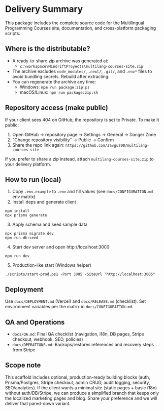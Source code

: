 # Delivery Summary

This package includes the complete source code for the Multilingual Programming Courses site, documentation, and cross-platform packaging scripts.

## Where is the distributable?

- A ready-to-share zip archive was generated at:
  - `c:\workspace\MindriftProyects\multilang-courses-site.zip`
- The archive excludes `node_modules/`, `.next/`, `.git/`, and `.env*` files to avoid bundling secrets. Rebuild after extracting.
- You can regenerate the archive any time:
  - Windows: `npm run package:zip:ps`
  - macOS/Linux: `npm run package:zip:sh`

## Repository access (make public)

If your client sees 404 on GitHub, the repository is set to Private. To make it public:
1) Open GitHub → repository page → Settings → General → Danger Zone
2) "Change repository visibility" → Public → Confirm
3) Share the repo link again: `https://github.com/Javguz00/multilang-courses-site`

If you prefer to share a zip instead, attach `multilang-courses-site.zip` to your delivery platform.

## How to run (local)

1) Copy `.env.example` to `.env` and fill values (see `docs/CONFIGURATION.md` env matrix)
2) Install deps and generate client
```
npm install
npx prisma generate
```
3) Apply schema and seed sample data
```
npx prisma migrate dev
npm run db:seed
```
4) Start dev server and open http://localhost:3000
```
npm run dev
```
5) Production-like start (Windows helper)
```
./scripts/start-prod.ps1 -Port 3005 -SiteUrl "http://localhost:3005"
```

## Deployment

Use `docs/DEPLOYMENT.md` (Vercel) and `docs/RELEASE.md` (checklist). Set environment variables per the matrix in `docs/CONFIGURATION.md`.

## QA and Operations

- `docs/QA.md`: Final QA checklist (navigation, i18n, DB pages, Stripe checkout, webhook, SEO, policies)
- `docs/OPERATIONS.md`: Backups/restores references and recovery steps from Stripe

## Scope note

This scaffold includes optional, production-ready building blocks (auth, Prisma/Postgres, Stripe checkout, admin CRUD, audit logging, security, SEO/analytics). If the client wants a minimal site (static pages + basic i18n) without auth/DB/Stripe, we can produce a simplified branch that keeps only the localized marketing pages and blog. Share your preference and we will deliver that pared-down variant.
